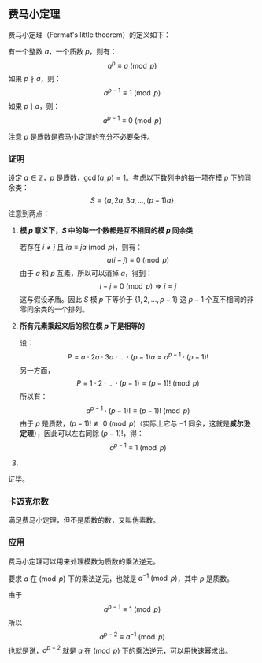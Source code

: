 ## 费马小定理

费马小定理（Fermat's little theorem）的定义如下：

有一个整数 $a$，一个质数 $p$，则有：
$$
a^p \equiv a\pmod p
$$
如果 $p \nmid a$，则：
$$
a^{p-1} \equiv 1 \pmod p
$$
如果 $p \mid a$，则：
$$
a^{p-1} \equiv 0 \pmod p
$$

注意 $p$ 是质数是费马小定理的充分不必要条件。

### 证明

设定 $a \in \mathbb{Z}$，$p$ 是质数，$\gcd(a, p) = 1$。考虑以下数列中的每一项在模 $p$ 下的同余类：
$$
S = \{a, 2a, 3a, \dots, (p-1)a\}
$$
注意到两点：

1. **模 $p$ 意义下，$S$ 中的每一个数都是互不相同的模 $p$ 同余类**

   若存在 $i \ne j$ 且 $ia \equiv ja \pmod{p}$，则有：
   $$
   a(i-j) \equiv 0 \pmod{p}
   $$
   由于 $a$ 和 $p$ 互素，所以可以消掉 $a$，得到：
   $$
   i-j \equiv 0 \pmod p \Rightarrow i=j
   $$
   这与假设矛盾。因此 $S$ 模 $p$ 下等价于 $\{1,2,\dots,p-1\}$ 这 $p-1$ 个互不相同的非零同余类的一个排列。

2. **所有元素乘起来后的积在模 $p$ 下是相等的**

   设：
   $$
   P = a \cdot 2a \cdot 3a \cdot \dots \cdot (p-1)a = a^{p-1} \cdot (p-1)!
   $$
   另一方面，
   $$
   P \equiv 1 \cdot 2 \cdot \dots \cdot (p-1) = (p-1)! \pmod{p}
   $$
   所以有：
   $$
   a^{p-1} \cdot (p-1)! \equiv (p-1)! \pmod{p}
   $$
   由于 $p$ 是质数，$(p-1)! \not\equiv 0 \pmod{p}$（实际上它与 $-1$ 同余，这就是**威尔逊定理**），因此可以左右同除 $(p-1)!$，得：
   $$
   a^{p-1} \equiv 1 \pmod{p}
   $$

3. 

证毕。

### 卡迈克尔数

满足费马小定理，但不是质数的数，又叫伪素数。

### 应用

费马小定理可以用来处理模数为质数的乘法逆元。

要求 $a$ 在$\pmod p$ 下的乘法逆元，也就是 $a^{-1} \pmod p$，其中 $p$ 是质数。

由于
$$
a^{p-1} \equiv 1 \pmod p
$$
所以
$$
a^{p-2} \equiv a^{-1} \pmod p
$$
也就是说，$a^{p-2}$ 就是 $a$ 在$\pmod p$ 下的乘法逆元，可以用快速幂求出。 
